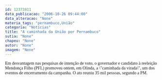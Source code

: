 ```yaml
---
id: 12373811
data_publicacao: "2006-10-26 09:44:00"
data_alteracao: "None"
materia_tags: "pernambuco,União"
categoria: "Notícias"
title: "A caminhada da União por Pernambuco"
sutia: "None"
chapeu: "None"
autor: "None"
imagem: "None"
---
```

<p><P><FONT face=Verdana>Em desvantagem nas pesquisas de intenção de voto,&nbsp;o governador e candidato à reeleição Mendonça Filho (PFL) promoveu ontem, em Olinda, a \"caminhada da virada\", um dos eventos de encerramento da campanha. </FONT><FONT face=Verdana>O ato reuniu 35 mil pessoas, segundo a PM.</FONT></P> </p>
